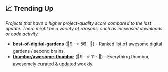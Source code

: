 ## 📈 Trending Up

_Projects that have a higher project-quality score compared to the last update. There might be a variety of reasons, such as increased downloads or code activity._

- <b><a href="https://github.com/lyz-code/best-of-digital-gardens">best-of-digital-gardens</a></b> (🥉9 ·  ⭐ 56 · 🐣) - Ranked list of awesome digital gardens / second brains.
- <b><a href="https://github.com/thumbor/awesome-thumbor">thumbor/awesome-thumbor</a></b> (🥇9 ·  ⭐ 11 · 🐣) - Everything thumbor, awesomely curated & updated weekly.

